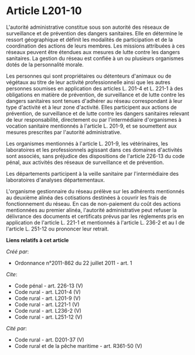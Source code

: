 # Article L201-10

L'autorité administrative constitue sous son autorité des réseaux de surveillance et de prévention des dangers sanitaires.
Elle en détermine le ressort géographique et définit les modalités de participation et de la coordination des actions de
leurs membres. Les missions attribuées à ces réseaux peuvent être étendues aux mesures de lutte contre les dangers
sanitaires. La gestion du réseau est confiée à un ou plusieurs organismes dotés de la personnalité morale. 

Les personnes qui sont propriétaires ou détenteurs d'animaux ou de végétaux au titre de leur activité professionnelle ainsi
que les autres personnes soumises en application des articles L. 201-4 et L. 221-1 à des obligations en matière de
prévention, de surveillance et de lutte contre les dangers sanitaires sont tenues d'adhérer au réseau correspondant à leur
type d'activité et à leur zone d'activité. Elles participent aux actions de prévention, de surveillance et de lutte contre
les dangers sanitaires relevant de leur responsabilité, directement ou par l'intermédiaire d'organismes à vocation sanitaire
mentionnés à l'article L. 201-9, et se soumettent aux mesures prescrites par l'autorité administrative. 

Les organismes mentionnés à l'article L. 201-9, les vétérinaires, les laboratoires et les professionnels agissant dans ces
domaines d'activités sont associés, sans préjudice des dispositions de l'article 226-13 du code pénal, aux activités des
réseaux de surveillance et de prévention. 

Les départements participent à la veille sanitaire par l'intermédiaire des laboratoires d'analyses départementaux. 

L'organisme gestionnaire du réseau prélève sur les adhérents mentionnés au deuxième alinéa des cotisations destinées à
couvrir les frais de fonctionnement du réseau. En cas de non-paiement du coût des actions mentionnées au premier alinéa,
l'autorité administrative peut refuser la délivrance des documents et certificats prévus par les règlements pris en
application de l'article L. 221-1 et mentionnés à l'article L. 236-2 et au I de l'article L. 251-12 ou prononcer leur
retrait.

**Liens relatifs à cet article**

_Créé par_:

  - Ordonnance n°2011-862 du 22 juillet 2011 - art. 1

_Cite_:

  - Code pénal - art. 226-13 (V)
  - Code rural - art. L201-4 (V)
  - Code rural - art. L201-9 (V)
  - Code rural - art. L221-1 (V)
  - Code rural - art. L236-2 (V)
  - Code rural - art. L251-12 (V)

_Cité par_:

  - Code rural - art. D201-37 (V)
  - Code rural et de la pêche maritime - art. R361-50 (V)
